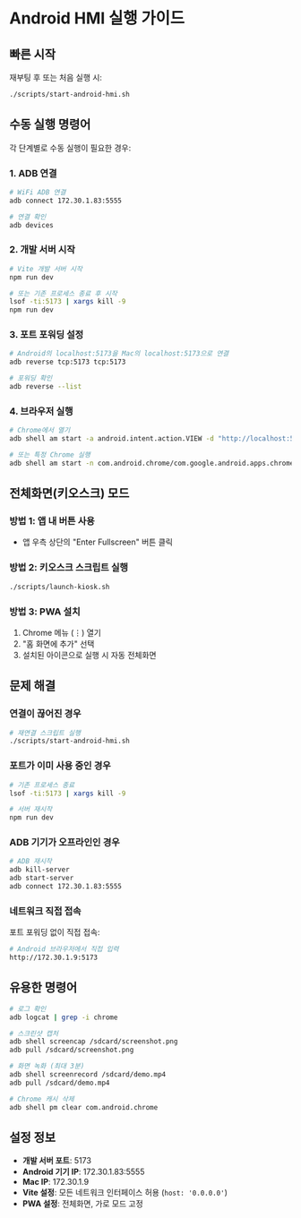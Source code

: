 # Android HMI 실행 가이드

## 빠른 시작

재부팅 후 또는 처음 실행 시:

```bash
./scripts/start-android-hmi.sh
```

## 수동 실행 명령어

각 단계별로 수동 실행이 필요한 경우:

### 1. ADB 연결
```bash
# WiFi ADB 연결
adb connect 172.30.1.83:5555

# 연결 확인
adb devices
```

### 2. 개발 서버 시작
```bash
# Vite 개발 서버 시작
npm run dev

# 또는 기존 프로세스 종료 후 시작
lsof -ti:5173 | xargs kill -9
npm run dev
```

### 3. 포트 포워딩 설정
```bash
# Android의 localhost:5173을 Mac의 localhost:5173으로 연결
adb reverse tcp:5173 tcp:5173

# 포워딩 확인
adb reverse --list
```

### 4. 브라우저 실행
```bash
# Chrome에서 열기
adb shell am start -a android.intent.action.VIEW -d "http://localhost:5173"

# 또는 특정 Chrome 실행
adb shell am start -n com.android.chrome/com.google.android.apps.chrome.Main -d "http://localhost:5173"
```

## 전체화면(키오스크) 모드

### 방법 1: 앱 내 버튼 사용
- 앱 우측 상단의 "Enter Fullscreen" 버튼 클릭

### 방법 2: 키오스크 스크립트 실행
```bash
./scripts/launch-kiosk.sh
```

### 방법 3: PWA 설치
1. Chrome 메뉴 (⋮) 열기
2. "홈 화면에 추가" 선택
3. 설치된 아이콘으로 실행 시 자동 전체화면

## 문제 해결

### 연결이 끊어진 경우
```bash
# 재연결 스크립트 실행
./scripts/start-android-hmi.sh
```

### 포트가 이미 사용 중인 경우
```bash
# 기존 프로세스 종료
lsof -ti:5173 | xargs kill -9

# 서버 재시작
npm run dev
```

### ADB 기기가 오프라인인 경우
```bash
# ADB 재시작
adb kill-server
adb start-server
adb connect 172.30.1.83:5555
```

### 네트워크 직접 접속
포트 포워딩 없이 직접 접속:
```bash
# Android 브라우저에서 직접 입력
http://172.30.1.9:5173
```

## 유용한 명령어

```bash
# 로그 확인
adb logcat | grep -i chrome

# 스크린샷 캡처
adb shell screencap /sdcard/screenshot.png
adb pull /sdcard/screenshot.png

# 화면 녹화 (최대 3분)
adb shell screenrecord /sdcard/demo.mp4
adb pull /sdcard/demo.mp4

# Chrome 캐시 삭제
adb shell pm clear com.android.chrome
```

## 설정 정보

- **개발 서버 포트**: 5173
- **Android 기기 IP**: 172.30.1.83:5555
- **Mac IP**: 172.30.1.9
- **Vite 설정**: 모든 네트워크 인터페이스 허용 (`host: '0.0.0.0'`)
- **PWA 설정**: 전체화면, 가로 모드 고정